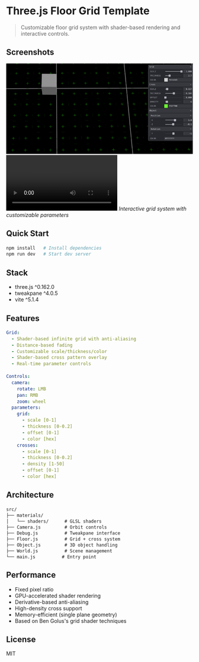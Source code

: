 # Three.js Floor Grid Template

> Customizable floor grid system with shader-based rendering and interactive controls.

## Screenshots

![Grid System Screenshot](https://github.com/glitch-monk/threejs.floor.grid_template/blob/main/screen_shot.png)
![Grid System Video](https://github.com/glitch-monk/threejs.floor.grid_template/blob/main/screen_shot.mov)
*Interactive grid system with customizable parameters*

## Quick Start
```bash
npm install   # Install dependencies
npm run dev   # Start dev server
```

## Stack
- three.js ^0.162.0
- tweakpane ^4.0.5
- vite ^5.1.4

## Features
```yaml
Grid:
  - Shader-based infinite grid with anti-aliasing
  - Distance-based fading
  - Customizable scale/thickness/color
  - Shader-based cross pattern overlay
  - Real-time parameter controls

Controls:
  camera:
    rotate: LMB
    pan: RMB
    zoom: wheel
  parameters:
    grid:
      - scale [0-1]
      - thickness [0-0.2]
      - offset [0-1]
      - color [hex]
    crosses:
      - scale [0-1]
      - thickness [0-0.2]
      - density [1-50]
      - offset [0-1]
      - color [hex]
```

## Architecture
```
src/
├── materials/
│   └── shaders/      # GLSL shaders
├── Camera.js         # Orbit controls
├── Debug.js          # Tweakpane interface
├── Floor.js          # Grid + cross system
├── Object.js         # 3D object handling
├── World.js          # Scene management
└── main.js          # Entry point
```

## Performance
- Fixed pixel ratio
- GPU-accelerated shader rendering
- Derivative-based anti-aliasing
- High-density cross support
- Memory-efficient (single plane geometry)
- Based on Ben Golus's grid shader techniques

## License
MIT
